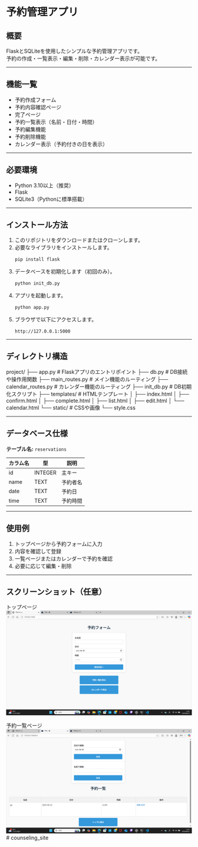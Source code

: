 # 予約管理アプリ

## 概要
FlaskとSQLiteを使用したシンプルな予約管理アプリです。  
予約の作成・一覧表示・編集・削除・カレンダー表示が可能です。

---

## 機能一覧
- 予約作成フォーム
- 予約内容確認ページ
- 完了ページ
- 予約一覧表示（名前・日付・時間）
- 予約編集機能
- 予約削除機能
- カレンダー表示（予約付きの日を表示）

---

## 必要環境
- Python 3.10以上（推奨）
- Flask
- SQLite3（Pythonに標準搭載）

---

## インストール方法
1. このリポジトリをダウンロードまたはクローンします。
2. 必要なライブラリをインストールします。
    ```bash
    pip install flask
    ```
3. データベースを初期化します（初回のみ）。
    ```bash
    python init_db.py
    ```
4. アプリを起動します。
    ```bash
    python app.py
    ```
5. ブラウザで以下にアクセスします。
    ```
    http://127.0.0.1:5000
    ```

---

## ディレクトリ構造
project/
├── app.py # Flaskアプリのエントリポイント
├── db.py # DB接続や操作用関数
├── main_routes.py # メイン機能のルーティング
├── calendar_routes.py # カレンダー機能のルーティング
├── init_db.py # DB初期化スクリプト
├── templates/ # HTMLテンプレート
│ ├── index.html
│ ├── confirm.html
│ ├── complete.html
│ ├── list.html
│ ├── edit.html
│ └── calendar.html
└── static/ # CSSや画像
└── style.css


---

## データベース仕様
**テーブル名:** `reservations`

| カラム名 | 型      | 説明       |
|----------|--------|------------|
| id       | INTEGER | 主キー     |
| name     | TEXT    | 予約者名   |
| date     | TEXT    | 予約日     |
| time     | TEXT    | 予約時間   |

---

## 使用例
1. トップページから予約フォームに入力
2. 内容を確認して登録
3. 一覧ページまたはカレンダーで予約を確認
4. 必要に応じて編集・削除

---

## スクリーンショット（任意）
トップページ  
![トップページ](static/top.png)

予約一覧ページ  
![予約一覧](static/list.png)
#   c o u n s e l i n g _ s i t e 
 
 